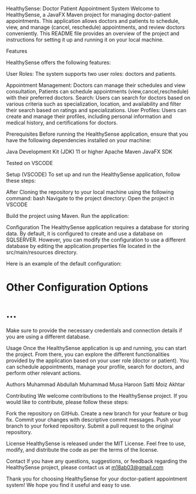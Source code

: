 HealthySense: Doctor Patient Appointment System
Welcome to HealthySense, a JavaFX Maven project for managing doctor-patient appointments. This application allows doctors and patients to schedule, view, and manage (cancel, reschedule) appointments, and review doctors conveniently. 
This README file provides an overview of the project and instructions for setting it up and running it on your local machine.

Features

HealthySense offers the following features:

User Roles: The system supports two user roles: doctors and patients.

Appointment Management: Doctors can manage their schedules and view consultation, Patients can schedule appointments (view,cancel,reschedule) with their preferred doctors.
Search: Users can search for doctors based on various criteria such as specialization, location, and availability and filter their search based on ratings and specializations.
User Profiles: Users can create and manage their profiles, including personal information and medical history, and certifications for doctors.

Prerequisites
Before running the HealthySense application, ensure that you have the following dependencies installed on your machine:

Java Development Kit (JDK) 11 or higher
Apache Maven
JavaFX SDK

Tested on VSCODE

Setup (VSCODE)
To set up and run the HealthySense application, follow these steps:

After Cloning the repository to your local machine using the following command:
bash
Navigate to the project directory:
Open the project in VSCODE

Build the project using Maven.
Run the application:


Configuration
The HealthySense application requires a database for storing data. By default, it is configured to create and use a database on SQLSERVER.
However, you can modify the configuration to use a different database by editing the application.properties file located in the src/main/resources directory.

Here is an example of the default configuration:


# Other Configuration Options
# ...
Make sure to provide the necessary credentials and connection details if you are using a different database.

Usage
Once the HealthySense application is up and running, you can start the project.
From there, you can explore the different functionalities provided by the application based on your user role (doctor or patient). You can schedule appointments, manage your profile, search for doctors, and perform other relevant actions.


Authors
Muhammad Abdullah
Muhammad Musa Haroon Satti
Moiz Akhtar

Contributing
We welcome contributions to the HealthySense project. If you would like to contribute, please follow these steps:

Fork the repository on GitHub.
Create a new branch for your feature or bug fix.
Commit your changes with descriptive commit messages.
Push your branch to your forked repository.
Submit a pull request to the original repository.

License
HealthySense is released under the MIT License. Feel free to use, modify, and distribute the code as per the terms of the license.

Contact
If you have any questions, suggestions, or feedback regarding the HealthySense project, please contact us at m18ab03@gmail.com

Thank you for choosing HealthySense for your doctor-patient appointment system! We hope you find it useful and easy to use.